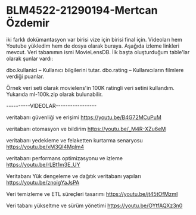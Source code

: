 # BLM4522-21290194-Mertcan Özdemir

iki farklı dokümantasyon var birisi vize için birisi final için. Videoları hem Youtube yükledim hem de dosya olarak buraya. Aşağıda izleme linkleri mevcut.
Veri tabanımın ismi MovieLensDB. İlk başta oluşturduğum table'lar olarak şunlar vardı:

dbo.kullanici – Kullanıcı bilgilerini tutar.
dbo.rating – Kullanıcıların filmlere verdiği puanlar.

Örnek veri seti olarak movielens'in 100K ratingli veri setini kullandım. Yukarıda ml-100k.zip olarak bulunabilir.

----------VIDEOLAR-----------------

veritabanı güvenliği ve erişimi 
https://youtu.be/B4G72MCuPuM

veritabanı otomasyon ve bildirim 
https://youtu.be/_M4R-XZu6eM

veritabanı yedekleme ve felaketten kurtarma senaryosu 
https://youtu.be/xM3QI4Mqlm4

veritabanı performans optimizasyonu ve izleme 
https://youtu.be/rLBt1m3E_UY

Veritabanı Yük dengeleme ve dağıtık veritabanı yapıları 
https://youtu.be/znoigYaJsPA

Veri temizleme ve ETL süreçleri tasarımı 
https://youtu.be/jt45tOfMzmI

Veri tabanı yükseltme ve sürüm yönetimi 
https://youtu.be/OYtfAQXz3n0
